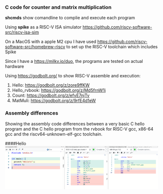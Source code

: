 ### C code for counter and matrix multiplication
**shcmds** show comandline to complie and execute each program

Using **spike** as a RISC-V ISA simulator  https://github.com/riscv-software-src/riscv-isa-sim

On a MacOS with a apple M2 cpu I have used  https://github.com/riscv-software-src/homebrew-riscv to set up the RISC-V toolchain which includes Spike

Since I have a https://milkv.io/duo, the programs are tested on actual hardware  

Using https://godbolt.org/ to show RISC-V assemble and execution:
1. Hello: https://godbolt.org/z/zore9ffKW
2. Hello_rvbook: https://godbolt.org/z/Md5frnW1j
3. Count: https://godbolt.org/z/efvE7njTv
4. MatMuli: https://godbolt.org/z/9rfE4d1eW

### Assembly differences

Showing the assembly code differences between a very basic C hello program and the C hello program from the rvbook for RISC-V gcc, x86-64 gcc and the riscv64-unknown-elf-gcc toolchain.

####Hello
![image](https://github.com/davidbroughsmyth/riscv-hdp/blob/main/images/count.png)
